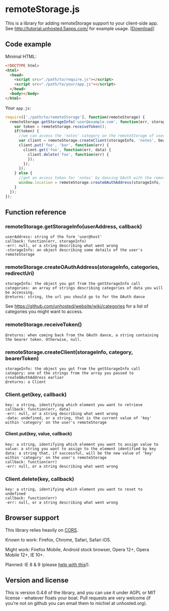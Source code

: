 # remoteStorage.js
This is a library for adding remoteStorage support to your client-side app. See http://tutorial.unhosted.5apps.com/ for example usage. [[Download](https://github.com/unhosted/remoteStorage.js/raw/master/downloads/remoteStorage-0.4.6.tar.gz)]

## Code example
Minimal HTML:

```html
<!DOCTYPE html>
<html>
  <head>
    <script src="./path/to/require.js"></script>
    <script src="./path/to/your/app.js"></script>
  </head>
  <body></body>
</html>
```

Your `app.js`:

```js
require(['./path/to/remoteStorage'], function(remoteStorage) {
  remoteStorage.getStorageInfo('user@example.com', function(err, storageInfo) {
    var token = remoteStorage.receiveToken();
    if(token) {
      //we can access the 'notes' category on the remoteStorage of user@example.com:
      var client = remoteStorage.createClient(storageInfo, 'notes', bearerToken);
      client.put('foo', 'bar', function(err) {
        client.get('foo', function(err, data) {
          client.delete('foo', function(err) {
          });
        });
      });
    } else {
      //get an access token for 'notes' by dancing OAuth with the remoteStorage of user@example.com:
      window.location = remoteStorage.createOAuthAddress(storageInfo, ['notes'], window.location.href);
    }
  });
});
```

## Function reference
### remoteStorage.getStorageInfo(userAddress, callback)

    userAddress: string of the form 'user@host'
    callback: function(err, storageInfo)
    -err: null, or a string describing what went wrong
    -storageInfo: an object describing some details of the user's remoteStorage

### remoteStorage.createOAuthAddress(storageInfo, categories, redirectUri)

    storageInfo: the object you got from the getStorageInfo call
    categories: an array of strings describing categories of data you will be accessing.
    @returns: string, the url you should go to for the OAuth dance
See https://github.com/unhosted/website/wiki/categories for a list of categories you might want to access.

### remoteStorage.receiveToken()

    @returns: when coming back from the OAuth dance, a string containing the bearer token. Otherwise, null.

### remoteStorage.createClient(storageInfo, category, bearerToken)

    storageInfo: the object you got from the getStorageInfo call
    category: one of the strings from the array you passed to createOAuthAddress earlier
    @returns: a Client

### Client.get(key, callback)
    
    key: a string, identifying which element you want to retrieve
    callback: function(err, data)
    -err: null, or a string describing what went wrong
    -data: undefined, or a string, that is the current value of 'key' within 'category' on the user's remoteStorage

#### Client.put(key, value, callback)

    key: a string, identifying which element you want to assign value to
    value: a string you want to assign to the element identified by key
    data: a string that, if successful, will be the new value of 'key' within 'category' on the user's remoteStorage
    callback: function(err)
    -err: null, or a string describing what went wrong

### Client.delete(key, callback)

    key: a string, identifying which element you want to reset to undefined
    callback: function(err)
    -err: null, or a string describing what went wrong

## Browser support
This library relies heavily on [CORS](http://caniuse.com/#search=cors).

Known to work: Firefox, Chrome, Safari, Safari iOS.

Might work: Firefox Mobile, Android stock browser, Opera 12+, Opera Mobile 12+, IE 10+.

Planned: IE 8 & 9 (please [help with this](https://groups.google.com/d/topic/unhosted/Xk1hJMr9i9c/discussion)!).

## Version and license
This is version 0.4.6 of the library, and you can use it under AGPL or MIT license - whatever floats your boat. Pull requests are very welcome (if you're not on github you can email them to michiel at unhosted.org).
